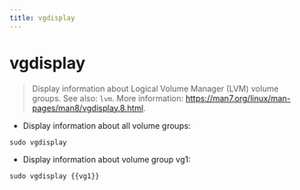 ```yaml
---
title: vgdisplay
---
```

# vgdisplay

> Display information about Logical Volume Manager (LVM) volume groups.
> See also: `lvm`.
> More information: <https://man7.org/linux/man-pages/man8/vgdisplay.8.html>.

- Display information about all volume groups:

`sudo vgdisplay`

- Display information about volume group vg1:

`sudo vgdisplay {{vg1}}`
